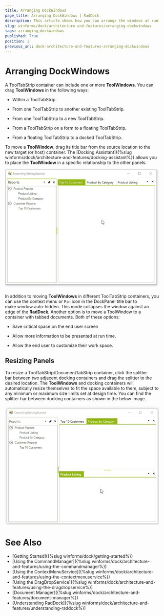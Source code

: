 ```yaml
---
title: Arranging DockWindows
page_title: Arranging DockWindows | RadDock
description: This article shows how you can arrange the windows at runtime.
slug: winforms/dock/architecture-and-features/arranging-dockwindows
tags: arranging,dockwindows
published: True
position: 1
previous_url: dock-architecture-and-features-arranging-dockwindows
---
```


# Arranging DockWindows

A ToolTabStrip container can include one or more __ToolWindows__. You can drag __ToolWindows__ in the following ways:

* Within a ToolTabStrip.

* From one ToolTabStrip to another existing ToolTabStrip. 

* From one ToolTabStrip to a new ToolTabStrip. 

* From a ToolTabStrip on a form to a floating ToolTabStrip. 

* From a floating ToolTabStrip to a docked ToolTabStrip. 

To move a __ToolWindow__, drag its title bar from the source location to the new target (or host) container. The [Docking Assistant]({%slug winforms/dock/architecture-and-features/docking-assistant%}) allows you to place the __ToolWindow__ in a specific relationship to the other panels.

![dock-architecture-and-features-arranging-dockwindows 001](images/dock-architecture-and-features-arranging-dockwindows001.gif)

In addition to moving __ToolWindows__ in different ToolTabStrip containers, you can use the context menu or `Pin` icon in the DockPanel title bar to make window auto-hidden. This mode collapses the window against an edge of the __RadDock__. Another option is to move a ToolWindow to a container with tabbed documents. Both of these options:

* Save critical space on the end user screen 

* Allow more information to be presented at run time. 

* Allow the end user to customize their work space.

## Resizing Panels

To resize a ToolTabStrip/DocumentTabStrip container, click the splitter bar between two adjacent docking containers and drag the splitter to the desired location. The __ToolWindows__ and docking containers will automatically resize themselves to fit the space available to them, subject to any minimum or maximum size limits set at design time. You can find the splitter bar between docking containers as shown in the below image.

![dock-architecture-and-features-arranging-dockwindows 002](images/dock-architecture-and-features-arranging-dockwindows002.gif)

# See Also

* [Getting Started]({%slug winforms/dock/getting-started%})
* [Using the CommandManager]({%slug winforms/dock/architecture-and-features/using-the-commandmanager%})     
* [Using the ContextMenuService]({%slug winforms/dock/architecture-and-features/using-the-contextmenuservice%})
* [Using the DragDropService]({%slug winforms/dock/architecture-and-features/using-the-dragdropservice%}) 
* [Document Manager]({%slug winforms/dock/architecture-and-features/document-manager%})   
* [Understanding RadDock]({%slug winforms/dock/architecture-and-features/understanding-raddock%})
